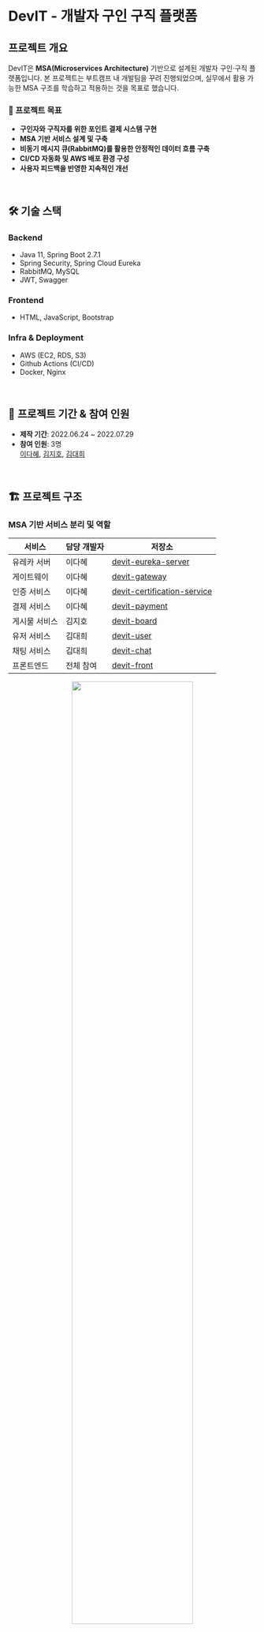 # DevIT - 개발자 구인 구직 플랫폼

## 프로젝트 개요
DevIT은 **MSA(Microservices Architecture)** 기반으로 설계된 개발자 구인·구직 플랫폼입니다. 본 프로젝트는 부트캠프 내 개발팀을 꾸려 진행되었으며, 실무에서 활용 가능한 MSA 구조를 학습하고 적용하는 것을 목표로 했습니다.

### 🎯 프로젝트 목표
- **구인자와 구직자를 위한 포인트 결제 시스템 구현**
- **MSA 기반 서비스 설계 및 구축**
- **비동기 메시지 큐(RabbitMQ)를 활용한 안정적인 데이터 흐름 구축**
- **CI/CD 자동화 및 AWS 배포 환경 구성**
- **사용자 피드백을 반영한 지속적인 개선**

<br/>

## 🛠 기술 스택
### **Backend**
- Java 11, Spring Boot 2.7.1
- Spring Security, Spring Cloud Eureka
- RabbitMQ, MySQL
- JWT, Swagger

### **Frontend**
- HTML, JavaScript, Bootstrap

### **Infra & Deployment**
- AWS (EC2, RDS, S3)
- Github Actions (CI/CD)
- Docker, Nginx

<br/>

## 📅 프로젝트 기간 & 참여 인원
- **제작 기간**: 2022.06.24 ~ 2022.07.29
- **참여 인원**: 3명  
  [이다혜](https://github.com/ekgpgdi), [김지호](https://github.com/kimziaco), [김대희](https://github.com/eet43)

<br/>

## 🏗 프로젝트 구조
### **MSA 기반 서비스 분리 및 역할**
| 서비스  | 담당 개발자 | 저장소 |
|---------|-----------|--------|
| 유레카 서버 | 이다혜 | [devit-eureka-server](https://github.com/ekgpgdi/devit-eureka-server) |
| 게이트웨이 | 이다혜 | [devit-gateway](https://github.com/ekgpgdi/devit-gateway) |
| 인증 서비스 | 이다혜 | [devit-certification-service](https://github.com/ekgpgdi/devit-certification-service) |
| 결제 서비스 | 이다혜 | [devit-payment](https://github.com/ekgpgdi/devit-payment) |
| 게시물 서비스 | 김지호 | [devit-board](https://github.com/kimziaco/devit-board) |
| 유저 서비스 | 김대희 | [devit-user](https://github.com/eet43/devit-user) |
| 채팅 서비스 | 김대희 | [devit-chat](https://github.com/eet43/devit-chat) |
| 프론트엔드 | 전체 참여 | [devit-front](https://github.com/ekgpgdi/devit-front) |

<p align="center">
  <img src="https://github.com/user-attachments/assets/382bec55-02db-43d4-b68e-2b882ec5a1e5" width="70%">
</p>

## 🌟 핵심 기능
- **포인트 기반 결제 시스템** (구인자-구직자 간 거래)
- **JWT 기반 인증 및 보안 강화**
- **RabbitMQ를 활용한 비동기 메시징 시스템**
- **API 문서 자동화 (Swagger 적용)**
- **Spring Cloud Eureka를 통한 서비스 디스커버리 및 로드 밸런싱**

### 🖥 ERD 설계

<p align="center">
  <img src="https://github.com/user-attachments/assets/a01f6b32-1d9e-4aab-b50c-f0e29c2e6a2f" width="70%">
</p>

<br/>

## 🚀 트러블슈팅

### **1. 배포 후 간헐적인 CORS 에러 발생**
- **문제**: ELB의 타겟 그룹에 **Gateway 이외의 서비스가 등록됨** → 특정 요청 시 CORS 에러 발생
- **해결**: ELB 설정을 확인하여 **Gateway만 타겟 그룹에 등록하도록 수정**

### **2. 프론트 & 백엔드 도메인 불일치로 인한 쿠키 저장 문제**
- **문제**: 크롬 80 쿠키 정책으로 인해 프론트와 백엔드 도메인이 다르면 쿠키 저장 불가
- **해결**: 프론트와 백엔드 도메인을 `devit.shop`으로 통일하여 문제 해결

### **3. RabbitMQ 무한 롤백으로 인한 서버 마비**
- **문제**: 메시지 처리 중 예외 발생 시 **무한 재시도**로 인해 서버 과부하 발생
- **해결**: Dead Letter Queue(DLQ) 도입하여 **오류 메시지를 별도 큐로 분리**

<details><summary>고객 피드백 반영</summary>
 
[고객 피드백 확인](https://ddori-lee.tistory.com/entry/%EA%B3%A0%EA%B0%9D-%ED%94%BC%EB%93%9C%EB%B0%B1-%EB%B0%98%EC%98%81?category=1019915) 참고

1. http 요청에 대한 처리 <br/>
2. 회원가입 시 이메일 검증 추가 
3. 각 도메인의 자료형이 달라 생기는 문제 해결 
4. XSS 공격에 대한 대처 
5. 게시글 작성 시간과 현재 시간의 불일치 해결
6. 사진 크기에 따른 업로드 에러 해결
7. 메세지큐 무한 롤백으로 인한 서버 마비 현상 해결
</details>

<br/>

## 🎯 담당 역할 (이다혜)
✅ **MSA 기반 서비스 설계 및 구축**
- Spring Cloud Eureka Server 구축 및 서비스 디스커버리 구현
- Spring Cloud Gateway 적용 (요청 전달 및 인증 처리)

✅ **비동기 메시지 처리**
- RabbitMQ 설정 및 이벤트 기반 데이터 처리 설계

✅ **인증 & 결제 시스템 개발**
- `Certification Service`: JWT 기반 인증 및 보안 강화
- `Payment Service`: **포인트 기반 결제 시스템** 구현하여 구인자와 구직자 간 결제 흐름 제공

✅ **CI/CD 자동화 및 배포**
- Github Actions 활용한 **CI/CD 파이프라인 구축**
- AWS 환경 (EC2, RDS, S3)에서 배포 및 운영 관리
